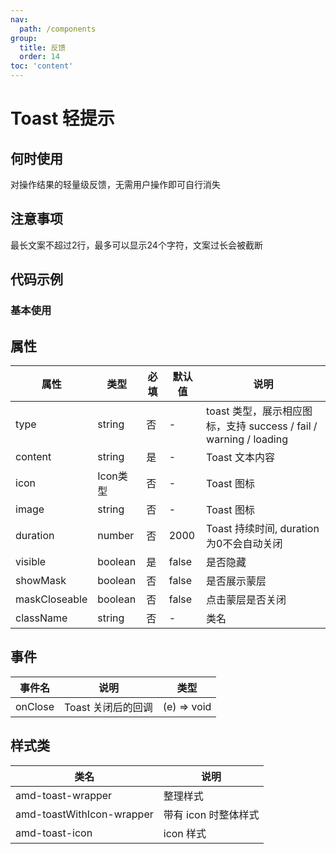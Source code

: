 ```yaml
---
nav:
  path: /components
group:
  title: 反馈
  order: 14
toc: 'content'
---
```

# Toast 轻提示
## 何时使用
对操作结果的轻量级反馈，无需用户操作即可自行消失

## 注意事项
最长文案不超过2行，最多可以显示24个字符，文案过长会被截断
## 代码示例
### 基本使用
<code src='../../demo/pages/Toast'></code>


## 属性
| 属性 | 类型 | 必填 | 默认值 | 说明 |
| -----|-----|-----|-----|----- |
| type | string | 否 | - | toast 类型，展示相应图标，支持 success / fail / warning / loading
| content | string | 是 | - | Toast 文本内容 |
| icon | Icon类型 | 否 | - | Toast 图标 |
| image | string | 否 | - | Toast 图标 |
| duration | number | 否 | 2000 | Toast 持续时间, duration为0不会自动关闭 |
| visible | boolean | 是 | false | 是否隐藏 |
| showMask | boolean | 否 | false | 是否展示蒙层 |
| maskCloseable | boolean | 否 | false | 点击蒙层是否关闭 |
| className | string | 否 | - | 类名 |

## 事件
| 事件名 | 说明 | 类型 |
| -----|-----|-----|
| onClose | Toast 关闭后的回调 | (e) => void |

## 样式类
| 类名 | 说明 |
| ----|----|
| amd-toast-wrapper | 整理样式 |
| amd-toastWithIcon-wrapper | 带有 icon 时整体样式 |
| amd-toast-icon | icon 样式 |
